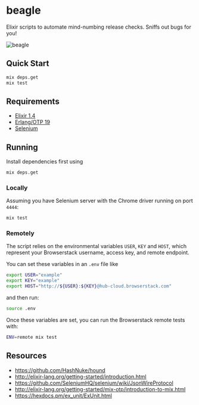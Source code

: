 # beagle

Elixir scripts to automate mind-numbing release checks. Sniffs out bugs for you!

![beagle](https://cloud.githubusercontent.com/assets/9220038/25032366/612899fa-2088-11e7-875b-ddb287952db8.jpg)

## Quick Start

```bash
mix deps.get
mix test
```

## Requirements

* [Elixir 1.4](http://elixir-lang.org/install.html)
* [Erlang/OTP 19](http://erlang.org/doc/installation_guide/INSTALL.html)
* [Selenium](https://www.npmjs.com/package/selenium-standalone)

## Running

Install dependencies first using

```bash
mix deps.get
```
### Locally

Assuming you have Selenium server with the Chrome driver running on port `4444`:

```bash
mix test
```

### Remotely

The script relies on the environmental variables `USER`, `KEY` and `HOST`, which represent your Browserstack username, access key, and remote endpoint.

You can set these variables in an `.env` file like

```bash
export USER="example"
export KEY="example"
export HOST="http://${USER}:${KEY}@hub-cloud.browserstack.com"
```

and then run:

```bash
source .env
```
Once these variables are set, you can run the Browserstack remote tests with:

```bash
ENV=remote mix test
```

## Resources

* https://github.com/HashNuke/hound
* http://elixir-lang.org/getting-started/introduction.html
* https://github.com/SeleniumHQ/selenium/wiki/JsonWireProtocol
* http://elixir-lang.org/getting-started/mix-otp/introduction-to-mix.html
* https://hexdocs.pm/ex_unit/ExUnit.html
